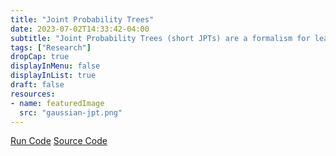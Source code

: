 ```yaml
---
title: "Joint Probability Trees"
date: 2023-07-02T14:33:42-04:00
subtitle: "Joint Probability Trees (short JPTs) are a formalism for learning of and reasoning about joint probability distributions, which is tractable for practical applications. JPTs support both symbolic and subsymbolic variables in a single hybrid model, and they do not rely on prior knowledge about variable dependencies or families of distributions."
tags: ["Research"]
dropCap: true
displayInMenu: false
displayInList: true
draft: false
resources:
- name: featuredImage
  src: "gaussian-jpt.png"
---
```


<a class="btn btn-primary" target="_blank" href="https://binder.intel4coro.de/v2/gh/MrSkooma/jpt-gui/jupiter-branch?urlpath=notebooks%2Fsrc%2Fjpt_gui%2Fapp.ipynb%3Fautorun%3Dtrue">Run Code</a>
<a class="btn btn-success" target="_blank" href="https://github.com/joint-probability-trees/">Source Code</a>

<!--more-->